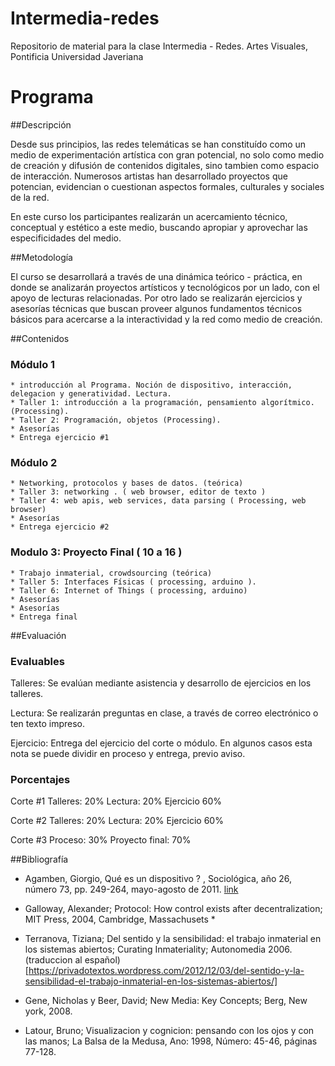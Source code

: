 # Intermedia-redes

Repositorio de material para la clase Intermedia - Redes.  Artes Visuales, Pontificia Universidad Javeriana

# Programa

##Descripción

Desde sus principios, las redes telemáticas se han constituído como un medio de experimentación artística con gran potencial, no solo como medio de creación y difusión de contenidos digitales, sino tambien como espacio de interacción.  Numerosos artistas han desarrollado proyectos que potencian, evidencian o cuestionan aspectos formales, culturales y sociales de la red.

En este curso los participantes realizarán un acercamiento técnico, conceptual y estético a este medio, buscando apropiar y aprovechar las especificidades del medio.


##Metodología

El curso se desarrollará a través de una dinámica teórico - práctica, en donde se analizarán proyectos artísticos y tecnológicos por un lado, con el apoyo de lecturas relacionadas.  Por otro lado se realizarán ejercicios y asesorías técnicas que buscan proveer algunos fundamentos técnicos básicos para acercarse a la interactividad y la red como medio de creación.


##Contenidos

### Módulo 1

    * introducción al Programa. Noción de dispositivo, interacción, delegacion y generatividad. Lectura.
    * Taller 1: introducción a la programación, pensamiento algorítmico. (Processing).
    * Taller 2: Programación, objetos (Processing).
    * Asesorías
    * Entrega ejercicio #1

### Módulo 2

    * Networking, protocolos y bases de datos. (teórica)
    * Taller 3: networking . ( web browser, editor de texto )
    * Taller 4: web apis, web services, data parsing ( Processing, web browser)
    * Asesorías
    * Entrega ejercicio #2

### Modulo 3: Proyecto Final ( 10 a 16 )

    * Trabajo inmaterial, crowdsourcing (teórica)
    * Taller 5: Interfaces Físicas ( processing, arduino ).
    * Taller 6: Internet of Things ( processing, arduino)
    * Asesorías
    * Asesorías
    * Entrega final


##Evaluación

### Evaluables

Talleres: Se evalúan mediante asistencia y desarrollo de ejercicios en los talleres.

Lectura: Se realizarán preguntas en clase, a través de correo electrónico o ten texto impreso.

Ejercicio: Entrega del ejercicio del corte o módulo.  En algunos casos esta nota se puede dividir en proceso y entrega, previo aviso.

### Porcentajes

Corte #1
    Talleres: 20%
    Lectura: 20%
    Ejercicio 60%

Corte #2
    Talleres: 20%
    Lectura: 20%
    Ejercicio 60%


Corte #3
    Proceso: 30%
    Proyecto final: 70%


##Bibliografía

* Agamben, Giorgio, Qué es un dispositivo ? , Sociológica, año 26, número 73, pp. 249-264, mayo-agosto de 2011. [link](http://www.revistasociologica.com.mx/pdf/7310.pdf)

*  Galloway, Alexander; Protocol: How control exists after decentralization; MIT Press, 2004, Cambridge, Massachusets *

*  Terranova, Tiziana; Del sentido y la sensibilidad: el trabajo inmaterial en los sistemas abiertos; Curating Inmateriality; Autonomedia 2006. (traduccion al español)[https://privadotextos.wordpress.com/2012/12/03/del-sentido-y-la-sensibilidad-el-trabajo-inmaterial-en-los-sistemas-abiertos/]


* Gene, Nicholas y Beer, David; New Media: Key Concepts; Berg, New york, 2008.

* Latour, Bruno; Visualizacion y cognicion: pensando con los ojos y con las manos; La Balsa de la Medusa, Ano: 1998, Número: 45-46, páginas 77-128.


